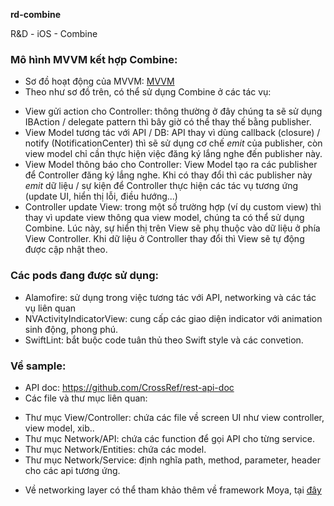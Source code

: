 **rd-combine** 

R&D - iOS - Combine

### Mô hình MVVM kết hợp Combine:
- Sơ đồ hoạt động của MVVM:
[MVVM](https://github.com/blkbrds/rd-combine/blob/5b257eb225e05756754f9d4a46ced8da45283537/Example/images/MVVM.png)
- Theo như sơ đồ trên, có thể sử dụng Combine ở các tác vụ:
+ View gửi action cho Controller: thông thường ở đây chúng ta sẽ sử dụng IBAction / delegate pattern thì bây giờ có thể thay thế bằng publisher.
+ View Model tương tác với API / DB: API thay vì dùng callback (closure) / notify (NotificationCenter) thì sẽ sử dụng cơ chế *emit* của publisher, còn view model chỉ cần thực hiện việc đăng ký lắng nghe đến publisher này.
+ View Model thông báo cho Controller: View Model tạo ra các publisher để Controller đăng ký lắng nghe. Khi có thay đổi thì các publisher này *emit* dữ liệu / sự kiện để Controller thực hiện các tác vụ tương ứng (update UI, hiển thị lỗi, điều hướng...)
+ Controller update View: trong một số trường hợp (ví dụ custom view) thì thay vì update view thông qua view model, chúng ta có thể sử dụng Combine. Lúc này, sự hiển thị trên View sẽ phụ thuộc vào dữ liệu ở phía View Controller. Khi dữ liệu ở Controller thay đổi thì View sẽ tự động được cập nhật theo.

### Các pods đang được sử dụng:
- Alamofire: sử dụng trong việc tương tác với API, networking và các tác vụ liên quan
- NVActivityIndicatorView: cung cấp các giao diện indicator với animation sinh động, phong phú.
- SwiftLint: bắt buộc code tuân thủ theo Swift style và các convetion.

### Về sample:
- API doc: https://github.com/CrossRef/rest-api-doc
- Các file và thư mục liên quan:
+ Thư mục View/Controller: chứa các file về screen UI như view controller, view model, xib..
+ Thư mục Network/API:  chứa các function để gọi API cho từng service.
+ Thư mục Network/Entities: chứa các model.
+ Thư mục Network/Service: định nghĩa path, method, parameter, header cho các api tương ứng.
- Về networking layer có thể tham khảo thêm về framework Moya, tại [đây](https://github.com/Moya/Moya)
